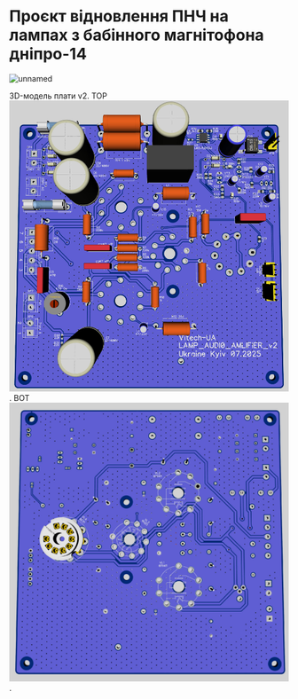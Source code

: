 # Проєкт відновлення ПНЧ на лампах з бабінного магнітофона дніпро-14
![unnamed](https://user-images.githubusercontent.com/74230330/139736709-bcd875d5-7312-496f-84a5-193846110b37.jpg)


3D-модель плати v2. 
TOP
![Image](https://github.com/Vitech-UA/Lamp_audio_amplifier_6P14P_6N2P/blob/master/MEDIA/2025-07-23_14-13-58.jpg).
BOT
![Image](https://github.com/Vitech-UA/Lamp_audio_amplifier_6P14P_6N2P/blob/master/MEDIA/2025-07-23_14-14-08.jpg).
